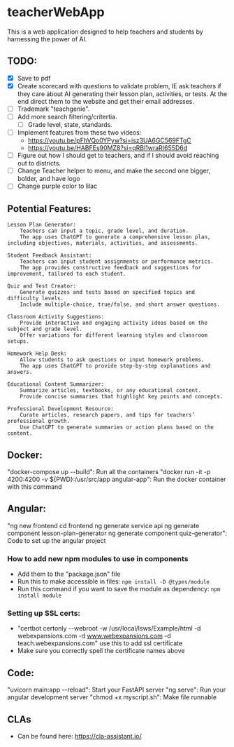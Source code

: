 # teacherWebApp

This is a web application designed to help teachers and students by harnessing the power of AI.

## TODO:

- [x] Save to pdf
- [x] Create scorecard with questions to validate problem, IE ask teachers if they care about AI generating their lesson plan, activities, or tests. At the end direct them to the website and get their email addresses.
- [ ] Trademark "teachgenie".
- [ ] Add more search filtering/critertia.
  - [ ] Grade level, state, standards.
- [ ] Implement features from these two videos:
  - https://youtu.be/pFhVQo0YPyw?si=isz3UA6GC569FTgC
  - https://youtu.be/HABFEs90MZ8?si=qRBl1wraRI655D6d
- [ ] Figure out how I should get to teachers, and if I should avoid reaching out to districts.
- [ ] Change Teacher helper to menu, and make the second one bigger, bolder, and have logo
- [ ] Change purple color to lilac

## Potential Features:

    Lesson Plan Generator:
        Teachers can input a topic, grade level, and duration.
        The app uses ChatGPT to generate a comprehensive lesson plan, including objectives, materials, activities, and assessments.

    Student Feedback Assistant:
        Teachers can input student assignments or performance metrics.
        The app provides constructive feedback and suggestions for improvement, tailored to each student.

    Quiz and Test Creator:
        Generate quizzes and tests based on specified topics and difficulty levels.
        Include multiple-choice, true/false, and short answer questions.

    Classroom Activity Suggestions:
        Provide interactive and engaging activity ideas based on the subject and grade level.
        Offer variations for different learning styles and classroom setups.

    Homework Help Desk:
        Allow students to ask questions or input homework problems.
        The app uses ChatGPT to provide step-by-step explanations and answers.

    Educational Content Summarizer:
        Summarize articles, textbooks, or any educational content.
        Provide concise summaries that highlight key points and concepts.

    Professional Development Resource:
        Curate articles, research papers, and tips for teachers’ professional growth.
        Use ChatGPT to generate summaries or action plans based on the content.

## Docker:

"docker-compose up --build": Run all the containers
"docker run -it -p 4200:4200 -v ${PWD}:/usr/src/app angular-app": Run the docker container with this command

## Angular:

"ng new frontend
cd frontend
ng generate service api
ng generate component lesson-plan-generator
ng generate component quiz-generator": Code to set up the angular project

### How to add new npm modules to use in components

- Add them to the "package.json" file
- Run this to make accessible in files: `npm install -D @types/module`
- Run this command if you want to save the module as dependency: `npm install module`

### Setting up SSL certs:

- "certbot certonly --webroot -w /usr/local/lsws/Example/html -d webexpansions.com -d www.webexpansions.com -d teach.webexpansions.com" use this to add ssl certificate
- Make sure you correctly spell the certificate names above

## Code:

"uvicorn main:app --reload": Start your FastAPI server
"ng serve": Run your angular development server
"chmod +x myscript.sh": Make file runnable

## CLAs

- Can be found here: https://cla-assistant.io/

